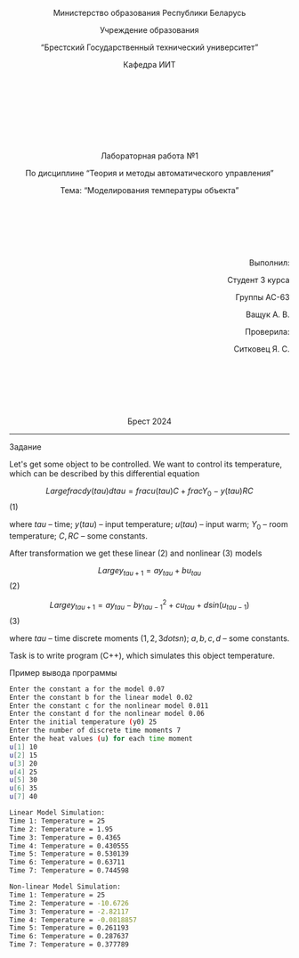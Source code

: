 
<p align="center"> Министерство образования Республики Беларусь</p>
<p align="center">Учреждение образования</p>
<p align="center">“Брестский Государственный технический университет”</p>
<p align="center">Кафедра ИИТ</p>
<br><br><br><br><br><br><br>
<p align="center">Лабораторная работа №1</p>
<p align="center">По дисциплине “Теория и методы автоматического управления”</p>
<p align="center">Тема: “Моделирования температуры объекта”</p>
<br><br><br><br><br>
<p align="right">Выполнил:</p>
<p align="right">Студент 3 курса</p>
<p align="right">Группы АС-63</p>
<p align="right">Ващук А. В.</p>
<p align="right">Проверила:</p>
<p align="right">Ситковец Я. С.</p>
<br><br><br><br><br>
<p align="center">Брест 2024</p>

---

Задание

Let's get some object to be controlled. We want to control its temperature, which can be described by this differential equation

$$Largefrac{dy(tau)}{dtau}=frac{u(tau)}{C}+frac{Y_0-y(tau)}{RC} $$ (1)

where $tau$ – time; $y(tau)$ – input temperature; $u(tau)$ – input warm; $Y_0$ – room temperature; $C,RC$ – some constants.

After transformation we get these linear (2) and nonlinear (3) models

$$Large y_{tau+1}=ay_{tau}+bu_{tau}$$ (2)

$$Large y_{tau+1}=ay_{tau}-by_{tau-1}^2+cu_{tau}+dsin(u_{tau-1})$$ (3)

where $tau$ – time discrete moments ($1,2,3{dots}n$); $a,b,c,d$ – some constants.

Task is to write program (С++), which simulates this object temperature.

Пример вывода программы

``` bash
Enter the constant a for the model 0.07
Enter the constant b for the linear model 0.02
Enter the constant c for the nonlinear model 0.011
Enter the constant d for the nonlinear model 0.06
Enter the initial temperature (y0) 25
Enter the number of discrete time moments 7
Enter the heat values (u) for each time moment
u[1] 10 
u[2] 15
u[3] 20
u[4] 25
u[5] 30
u[6] 35
u[7] 40

Linear Model Simulation:
Time 1: Temperature = 25
Time 2: Temperature = 1.95
Time 3: Temperature = 0.4365
Time 4: Temperature = 0.430555
Time 5: Temperature = 0.530139
Time 6: Temperature = 0.63711
Time 7: Temperature = 0.744598

Non-linear Model Simulation:
Time 1: Temperature = 25
Time 2: Temperature = -10.6726
Time 3: Temperature = -2.82117
Time 4: Temperature = -0.0818857
Time 5: Temperature = 0.261193
Time 6: Temperature = 0.287637
Time 7: Temperature = 0.377789
```
